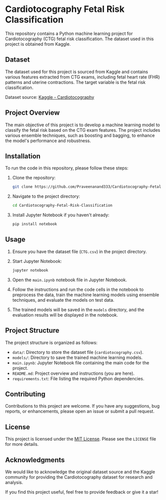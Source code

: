 # Cardiotocography Fetal Risk Classification

This repository contains a Python machine learning project for Cardiotocography (CTG) fetal risk classification. The dataset used in this project is obtained from Kaggle.

## Dataset

The dataset used for this project is sourced from Kaggle and contains various features extracted from CTG exams, including fetal heart rate (FHR) patterns and uterine contractions. The target variable is the fetal risk classification.

Dataset source: [Kaggle - Cardiotocography]([https://www.kaggle.com/yourdatasetlink](https://www.kaggle.com/datasets/akshat0007/fetalhr))

## Project Overview

The main objective of this project is to develop a machine learning model to classify the fetal risk based on the CTG exam features. The project includes various ensemble techniques, such as boosting and bagging, to enhance the model's performance and robustness.

## Installation

To run the code in this repository, please follow these steps:

1. Clone the repository:

   ```bash
   git clone https://github.com/Praveenanand333/Cardiotocography-Fetal-Risk-Classification.git
   ```

2. Navigate to the project directory:

   ```bash
   cd Cardiotocography-Fetal-Risk-Classification
   ```

3. Install Jupyter Notebook if you haven't already:

   ```bash
   pip install notebook
   ```

## Usage

1. Ensure you have the dataset file (`CTG.csv`) in the project directory.

2. Start Jupyter Notebook:

   ```bash
   jupyter notebook
   ```

3. Open the `main.ipynb` notebook file in Jupyter Notebook.

4. Follow the instructions and run the code cells in the notebook to preprocess the data, train the machine learning models using ensemble techniques, and evaluate the models on test data.

5. The trained models will be saved in the `models` directory, and the evaluation results will be displayed in the notebook.

## Project Structure

The project structure is organized as follows:

- `data/`: Directory to store the dataset file (`cardiotocography.csv`).
- `models/`: Directory to save the trained machine learning models.
- `main.ipynb`: Jupyter Notebook file containing the main code for the project.
- `README.md`: Project overview and instructions (you are here).
- `requirements.txt`: File listing the required Python dependencies.

## Contributing

Contributions to this project are welcome. If you have any suggestions, bug reports, or enhancements, please open an issue or submit a pull request.

## License

This project is licensed under the [MIT License](LICENSE). Please see the `LICENSE` file for more details.

## Acknowledgments

We would like to acknowledge the original dataset source and the Kaggle community for providing the Cardiotocography dataset for research and analysis.

If you find this project useful, feel free to provide feedback or give it a star!
